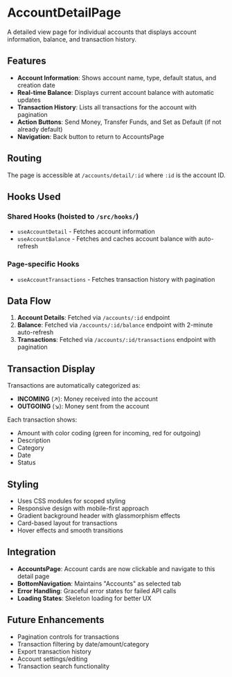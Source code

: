 # AccountDetailPage

A detailed view page for individual accounts that displays account information, balance, and transaction history.

## Features

- **Account Information**: Shows account name, type, default status, and creation date
- **Real-time Balance**: Displays current account balance with automatic updates
- **Transaction History**: Lists all transactions for the account with pagination
- **Action Buttons**: Send Money, Transfer Funds, and Set as Default (if not already default)
- **Navigation**: Back button to return to AccountsPage

## Routing

The page is accessible at `/accounts/detail/:id` where `:id` is the account ID.

## Hooks Used

### Shared Hooks (hoisted to `/src/hooks/`)
- `useAccountDetail` - Fetches account information
- `useAccountBalance` - Fetches and caches account balance with auto-refresh

### Page-specific Hooks
- `useAccountTransactions` - Fetches transaction history with pagination

## Data Flow

1. **Account Details**: Fetched via `/accounts/:id` endpoint
2. **Balance**: Fetched via `/accounts/:id/balance` endpoint with 2-minute auto-refresh
3. **Transactions**: Fetched via `/accounts/:id/transactions` endpoint with pagination

## Transaction Display

Transactions are automatically categorized as:
- **INCOMING** (↗️): Money received into the account
- **OUTGOING** (↘️): Money sent from the account

Each transaction shows:
- Amount with color coding (green for incoming, red for outgoing)
- Description
- Category
- Date
- Status

## Styling

- Uses CSS modules for scoped styling
- Responsive design with mobile-first approach
- Gradient background header with glassmorphism effects
- Card-based layout for transactions
- Hover effects and smooth transitions

## Integration

- **AccountsPage**: Account cards are now clickable and navigate to this detail page
- **BottomNavigation**: Maintains "Accounts" as selected tab
- **Error Handling**: Graceful error states for failed API calls
- **Loading States**: Skeleton loading for better UX

## Future Enhancements

- Pagination controls for transactions
- Transaction filtering by date/amount/category
- Export transaction history
- Account settings/editing
- Transaction search functionality
